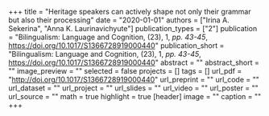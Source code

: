 +++
title = "Heritage speakers can actively shape not only their grammar but also their processing"
date = "2020-01-01"
authors = ["Irina A. Sekerina", "Anna K. Laurinavichyute"]
publication_types = ["2"]
publication = "Bilingualism: Language and Cognition, (23), 1, _pp. 43-45_, https://doi.org/10.1017/S1366728919000440"
publication_short = "Bilingualism: Language and Cognition, (23), 1, _pp. 43-45_, https://doi.org/10.1017/S1366728919000440"
abstract = ""
abstract_short = ""
image_preview = ""
selected = false
projects = []
tags = []
url_pdf = "http://doi.org/10.1017/S1366728919000440"
url_preprint = ""
url_code = ""
url_dataset = ""
url_project = ""
url_slides = ""
url_video = ""
url_poster = ""
url_source = ""
math = true
highlight = true
[header]
image = ""
caption = ""
+++

